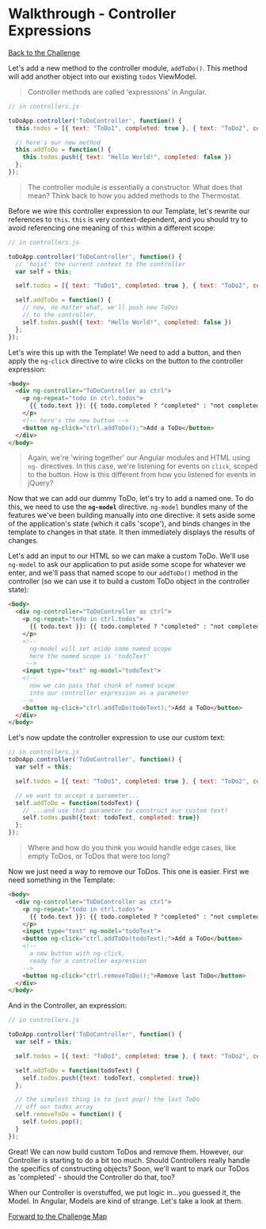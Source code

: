 # Walkthrough - Controller Expressions

[Back to the Challenge](../05_controller_expressions.md)

Let's add a new method to the controller module, `addToDo()`. This method will add another object into our existing `todos` ViewModel.

> Controller methods are called 'expressions' in Angular.

```javascript
// in controllers.js

toDoApp.controller('ToDoController', function() {
  this.todos = [{ text: "ToDo1", completed: true }, { text: "ToDo2", completed: false }];

  // here's our new method
  this.addToDo = function() {
    this.todos.push({ text: "Hello World!", completed: false })
  };
});
```

> The controller module is essentially a constructor. What does that mean? Think back to how you added methods to the Thermostat.

Before we wire this controller expression to our Template, let's rewrite our references to `this`. `this` is very context-dependent, and you should try to avoid referencing one meaning of `this` within a different scope:

```javascript
// in controllers.js

toDoApp.controller('ToDoController', function() {
  // 'hoist' the current context to the controller
  var self = this;

  self.todos = [{ text: "ToDo1", completed: true }, { text: "ToDo2", completed: false }];

  self.addToDo = function() {
    // now, no matter what, we'll push new ToDos
    // to the controller.
    self.todos.push({ text: "Hello World!", completed: false })
  };
});
```

Let's wire this up with the Template! We need to add a button, and then apply the `ng-click` directive to wire clicks on the button to the controller expression:

```html
<body>
  <div ng-controller="ToDoController as ctrl">
    <p ng-repeat="todo in ctrl.todos">
      {{ todo.text }}: {{ todo.completed ? "completed" : "not completed" }}
    </p>
    <!-- here's the new button -->
    <button ng-click="ctrl.addToDo();">Add a ToDo</button>
  </div>
</body>
```

> Again, we're 'wiring together' our Angular modules and HTML using `ng-` directives. In this case, we're listening for events on `click`, scoped to the button. How is this different from how you listened for events in jQuery?

Now that we can add our dummy ToDo, let's try to add a named one. To do this, we need to use the **`ng-model`** directive. `ng-model` bundles many of the features we've been building manually into one directive: it sets aside some of the application's state (which it calls 'scope'), and binds changes in the template to changes in that state. It then immediately displays the results of changes.

Let's add an input to our HTML so we can make a custom ToDo. We'll use `ng-model` to ask our application to put aside some scope for whatever we enter, and we'll pass that named scope to our `addToDo()` method in the controller (so we can use it to build a custom ToDo object in the controller state):

```html
<body>
  <div ng-controller="ToDoController as ctrl">
    <p ng-repeat="todo in ctrl.todos">
      {{ todo.text }}: {{ todo.completed ? "completed" : "not completed" }}
    </p>
    <!-- 
      ng-model will set aside some named scope
      here the named scope is 'todoText'
     -->
    <input type="text" ng-model="todoText">
    <!-- 
      now we can pass that chunk of named scope
      into our controller expression as a parameter
    -->
    <button ng-click="ctrl.addToDo(todoText);">Add a ToDo</button>
  </div>
</body>
```

Let's now update the controller expression to use our custom text:

```javascript
// in controllers.js
toDoApp.controller('ToDoController', function() {
  var self = this;

  self.todos = [{ text: "ToDo1", completed: true }, { text: "ToDo2", completed: false }];

  // we want to accept a parameter...
  self.addToDo = function(todoText) {
    // ...and use that parameter to construct our custom text!
    self.todos.push({text: todoText, completed: true})
  };
});
```

> Where and how do you think you would handle edge cases, like empty ToDos, or ToDos that were too long?

Now we just need a way to remove our ToDos. This one is easier. First we need something in the Template:

```html
<body>
  <div ng-controller="ToDoController as ctrl">
    <p ng-repeat="todo in ctrl.todos">
      {{ todo.text }}: {{ todo.completed ? "completed" : "not completed" }}
    </p>
    <input type="text" ng-model="todoText">
    <button ng-click="ctrl.addToDo(todoText);">Add a ToDo</button>
    <!-- 
      a new button with ng-click, 
      ready for a controller expression 
    -->
    <button ng-click="ctrl.removeToDo();">Remove last ToDo</button>
  </div>
</body>
```

And in the Controller, an expression:

```javascript
// in controllers.js

toDoApp.controller('ToDoController', function() {
  var self = this;

  self.todos = [{ text: "ToDo1", completed: true }, { text: "ToDo2", completed: false }];

  self.addToDo = function(todoText) {
    self.todos.push({text: todoText, completed: true})
  };

  // the simplest thing is to just pop() the last ToDo
  // off our todos array
  self.removeToDo = function() {
    self.todos.pop();
  }
});
```

Great! We can now build custom ToDos and remove them. However, our Controller is starting to do a bit too much. Should Controllers really handle the specifics of constructing objects? Soon, we'll want to mark our ToDos as 'completed' - should the Controller do that, too?

When our Controller is overstuffed, we put logic in...you guessed it, the Model. In Angular, Models are kind of strange. Let's take a look at them.

[Forward to the Challenge Map](../00_challenge_map.md)
